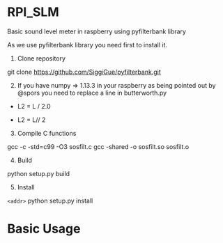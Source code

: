 # RPI_SLM
Basic sound level meter in raspberry using pyfilterbank library

As we use pyfilterbank library you need first to install it.

1. Clone repository 

git clone https://github.com/SiggiGue/pyfilterbank.git

2. If you have numpy => 1.13.3 in your raspberry as being pointed out by @spors you
need to replace a line in butterworth.py

- L2 = L / 2.0
+ L2 = L// 2

3. Compile C functions

gcc -c -std=c99 -O3 sosfilt.c
gcc -shared -o sosfilt.so sosfilt.o

4. Build

python setup.py build

5. Install

`<addr>` python setup.py install

# Basic Usage


